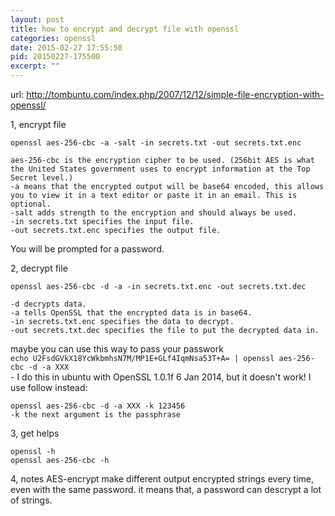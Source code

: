 ```yaml
---
layout: post
title: how to encrypt and decrypt file with openssl
categories: openssl
date: 2015-02-27 17:55:50
pid: 20150227-175500
excerpt: ""
---
```


url: http://tombuntu.com/index.php/2007/12/12/simple-file-encryption-with-openssl/

1, encrypt file

    openssl aes-256-cbc -a -salt -in secrets.txt -out secrets.txt.enc

    aes-256-cbc is the encryption cipher to be used. (256bit AES is what the United States government uses to encrypt information at the Top Secret level.)  
    -a means that the encrypted output will be base64 encoded, this allows you to view it in a text editor or paste it in an email. This is optional.
    -salt adds strength to the encryption and should always be used.
    -in secrets.txt specifies the input file.
    -out secrets.txt.enc specifies the output file.

You will be prompted for a password.

2, decrypt file

    openssl aes-256-cbc -d -a -in secrets.txt.enc -out secrets.txt.dec

    -d decrypts data.
    -a tells OpenSSL that the encrypted data is in base64.
    -in secrets.txt.enc specifies the data to decrypt.
    -out secrets.txt.dec specifies the file to put the decrypted data in.

maybe you can use this way to pass your passwork  
``
    echo U2FsdGVkX18YcWkbmhsN7M/MP1E+GLf4IqmNsa53T+A= | openssl aes-256-cbc -d -a XXX  
``  
    - I do this in ubuntu with OpenSSL 1.0.1f 6 Jan 2014, but it doesn't work! I use follow instead:

    openssl aes-256-cbc -d -a XXX -k 123456
    -k the next argument is the passphrase

3, get helps  

    openssl -h
    openssl aes-256-cbc -h

4, notes
    AES-encrypt make different output encrypted strings every time, even with the same password. it means that, a password can descrypt a lot of strings.
